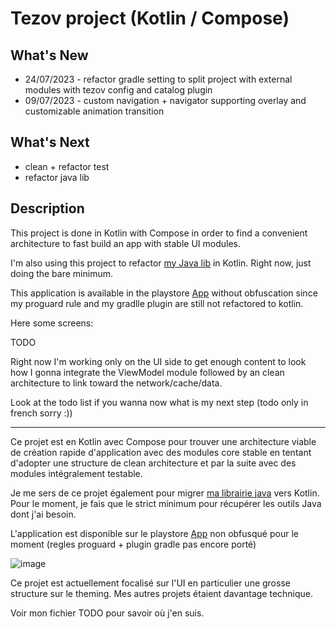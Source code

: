 # Tezov project (Kotlin / Compose)

## What's New
- 24/07/2023 - refactor gradle setting to split project with external modules with tezov config and catalog plugin
- 09/07/2023 - custom navigation + navigator supporting overlay and customizable animation transition 

## What's Next
- clean + refactor test
- refactor java lib

## Description

This project is done in Kotlin with Compose in order to find a convenient architecture to fast build an app with stable UI modules. 

I'm also using this project to refactor [my Java lib](https://github.com/tezov/crypter_and_lib) in Kotlin. Right now, just doing the bare minimum.

This application is available in the playstore [App](https://play.google.com/store/apps/details?id=com.tezov.bank.rse) without obfuscation since my proguard rule and my gradlle plugin are still not refactored to kotlin. 

Here some screens:

TODO

Right now I'm working only on the UI side to get enough content to look how I gonna integrate the ViewModel module followed by an clean architecture to link toward the network/cache/data.

Look at the todo list if you wanna now what is my next step (todo only in french sorry :))

---

Ce projet est en Kotlin avec Compose pour trouver une architecture viable de création rapide d'application avec des modules core stable en tentant d'adopter une structure de clean architecture et par la suite avec des modules intégralement testable.

Je me sers de ce projet également pour migrer [ma librairie java](https://github.com/tezov/crypter_and_lib) vers Kotlin. Pour le moment, je fais que le strict minimum pour récupérer les outils Java dont j'ai besoin.

L'application est disponible sur le playstore [App](https://play.google.com/store/apps/details?id=com.tezov.bank.rse) non obfusqué pour le moment (regles proguard + plugin gradle pas encore porté)

![image](https://github.com/tezov/bank/assets/111152291/f12042b0-bbd4-4080-a9e3-ea6c5afe3e2e)

Ce projet est actuellement focalisé sur l'UI en particulier une grosse structure sur le theming. Mes autres projets étaient davantage technique. 

Voir mon fichier TODO pour savoir où j'en suis.


